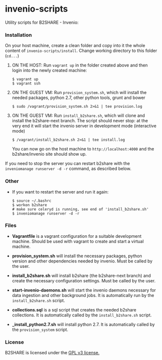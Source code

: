 invenio-scripts
===============

Utility scripts for B2SHARE - Invenio:

### Installation

On your host machine, create a clean folder and copy into it the whole content of `invenio-scripts/install`. Change working directory to this folder (`cd...`)

1. ON THE HOST: Run `vagrant up` in the folder created above and then login into the newly created machine:
   ```
   $ vagrant up
   $ vagrant ssh
   ```

2. ON THE GUEST VM: Run `provision_system.sh`, which will install the needed packages, python 2.7, other python tools, grunt and bower
   ```
   $ sudo /vagrant/provision_system.sh 2>&1 | tee provision.log
   ```

3. ON THE GUEST VM: Run `install_b2share.sh`, which will clone and install the b2share-next branch. The script should never stop: at the very end it will start the invenio server in development mode (interactive mode)
   ```
   $ /vagrant/install_b2share.sh 2>&1 | tee install.log
   ```

   You can now go on the host machine to `http://localhost:4000` and the  b2share/invenio site should show up.

If you need to stop the server you can restart b2share with the `inveniomanage runserver -d -r` command, as described below.

### Other

- If you want to restart the server and run it again:
   ```
   $ source ~/.bashrc
   $ workon b2share
   # make sure celeryd is running, see end of 'install_b2share.sh'
   $ inveniomanage runserver -d -r
   ```

### Files

- **Vagrantfile** is a vagrant configuration for a suitable development machine. Should be used with vagrant to create and start a virtual machine.

- **provision_system.sh** will install the necessary packages, python version and other dependencies needed by invenio. Must be called by the user.

- **install_b2share.sh** will install b2share (the b2share-next branch) and create the necessary configuration settings. Must be called by the user.

- **start-invenio-daemons.sh** will start the invenio daemons necessary for data ingestion and other background jobs. It is automatically run by the `install_b2share.sh` script.

- **collections.sql** is a sql script that creates the needed b2share collections. It is automatically called by the `install_b2share.sh` script.

- **\_install_python2.7.sh** will install python 2.7. It is automatically called by the `provision_system` script.

    
### License

B2SHARE is licensed under the [GPL v3 license.](http://www.gnu.org/licenses/gpl-3.0.txt)
